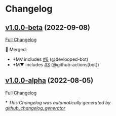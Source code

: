 # Changelog

## [v1.0.0-beta](https://github.com/devlooped/Injector/tree/v1.0.0-beta) (2022-09-08)

[Full Changelog](https://github.com/devlooped/Injector/compare/v1.0.0-alpha...v1.0.0-beta)

:twisted_rightwards_arrows: Merged:

- +Mᐁ includes [\#6](https://github.com/devlooped/Injector/pull/6) (@devlooped-bot)
- +M▼ includes [\#3](https://github.com/devlooped/Injector/pull/3) (@github-actions[bot])

## [v1.0.0-alpha](https://github.com/devlooped/Injector/tree/v1.0.0-alpha) (2022-08-05)

[Full Changelog](https://github.com/devlooped/Injector/compare/def2f06c210ced05a2858626605e631254e74c5c...v1.0.0-alpha)



\* *This Changelog was automatically generated by [github_changelog_generator](https://github.com/github-changelog-generator/github-changelog-generator)*
